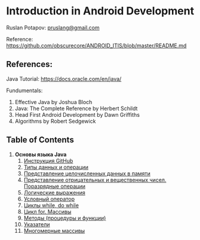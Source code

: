 # Introduction in Android Development

Ruslan Potapov: pruslang@gmail.com

Reference: https://github.com/obscurecore/ANDROID_ITIS/blob/master/README.md

## References:

Java Tutorial: https://docs.oracle.com/en/java/

Fundumentals: 
1. Effective Java by Joshua Bloch
2. Java: The Complete Reference by Herbert Schildt 
3. Head First Android Development by Dawn Griffiths 
4. Algorithms by Robert Sedgewick 

## Table of Contents
1. **Основы языка Java**
   1. [Инструкция GitHub](1.Module/1.1.md)
   1. [Типы данных и операции](1.Module/1.2.md)
   1. [Представление целочисленных данных в памяти]()
   1. [Представление отрицательных и вещественных чисел. Поразрядные операции]()
   1. [Логические выражения]()
   1. [Условный оператор]()
   1. [Циклы while, do while]()
   1. [Цикл for. Массивы]()
   1. [Методы (процедуры и функции)]()
   1. [Указатели]()
   1. [Многомерные массивы]()



